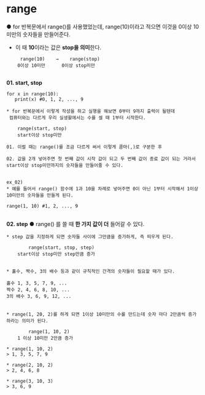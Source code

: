 # range
● for 반복문에서 range()를 사용했었는데, range(10)이라고 적으면 이것을 0이상 10미만의 숫자들을 만들어준다.
* 이 때 **10**이라는 값은 **stop을 의미**한다.
```
     range(10)    →    range(stop)
    0이상 10미만      0이상 stop미만
```
##
**01. start, stop**
```
for x in range(10):
   print(x) #0, 1, 2, ..., 9

* for 반복문에서 이렇게 작성을 하고 실행을 해보면 0부터 9까지 출력이 될텐데
 컴퓨터와는 다르게 우리 실생활에서는 수를 셀 때 1부터 시작한다.

    range(start, stop)
    start이상 stop미만

01. 이럴 때는 range()를 조금 다르게 써서 이렇게 콤마(,)로 구분한 후

02. 값을 2개 넣어주면 첫 번째 값이 시작 값이 되고 두 번째 값이 종료 값이 되는 거라서 start이상 stop미만까지의 숫자들을 만들어줄 수 있다.
```
##
```
ex_02)
* 예를 들어서 range() 함수에 1과 10을 차례로 넣어주면 0이 아닌 1부터 시작해서 1이상 10미만의 숫자들을 만들게 된다.

range(1, 10) #1, 2, ..., 9
```
##
**02. step**
● range() 를 쓸 때 **한 가지 값이 더** 들어갈 수 있다.
```
* step 값을 지정하게 되면 숫자들 사이에 그만큼을 증가하게, 즉 띄우게 된다.

        range(start, stop, step)
    start이상 stop미만 step만큼 증가


* 홀수, 짝수, 3의 배수 등과 같이 규칙적인 간격의 숫자들이 필요할 때가 있다.

홀수 1, 3, 5, 7, 9, ...
짝수 2, 4, 6, 8, 10, ...
3의 배수 3, 6, 9, 12, ...
```
##
```
* range(1, 20, 2)를 하게 되면 1이상 10미만의 수를 만드는데 숫자 마다 2만큼씩 증가하라는 의미가 된다.

        range(1, 10, 2)
    1 이상 10미만 2만큼 증가

* range(1, 10, 2)
> 1, 3, 5, 7, 9

* range(2, 10, 2)
> 2, 4, 6, 8

* range(3, 10, 3)
> 3, 6, 9
```
